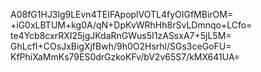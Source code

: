 A08fG1HJ3lg9LEvn4TEIFApoplVOTL4fyOIGfMBirOM=
+iG0xLBTUM+kg0A/qN+DpKvWRhHh8rSvLDmnqo+LCfo=
te4Ycb8cxrRXI25jgJKdaRnGWus5I1zASsxA7+5jL5M=
GhLcfI+COsJxBigXjfBwh/9h0O2Hsrhl/SGs3ceGoFU=
KfPhiXaMmKs79ES0drGzkoKFv/bV2v65S7/kMX641UA=
